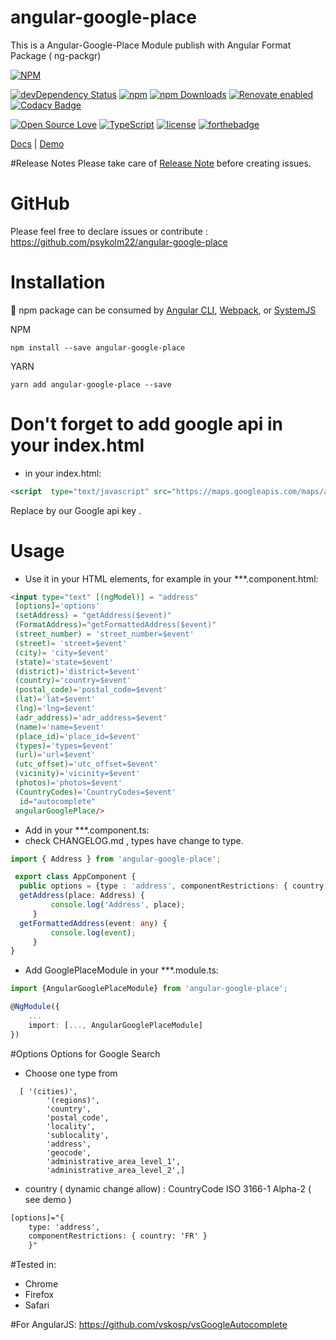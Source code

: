 # angular-google-place
This is a Angular-Google-Place Module publish with Angular Format Package ( ng-packgr)

[![NPM](https://nodei.co/npm/angular-google-place.png?downloads=true&downloadRank=true&stars=true)](https://nodei.co/npm/angular-google-place/)

[![devDependency Status](https://gemnasium.com/badges/github.com/psykolm22/angular-google-place.svg)](https://gemnasium.com/github.com/psykolm22/angular-google-place) 
[![npm](http://img.shields.io/npm/v/angular-google-place.svg?style=flat)](https://www.npmjs.org/package/angular-google-place) 
[![npm Downloads](https://img.shields.io/npm/dw/angular-google-place.svg?style=flat-square)](https://www.npmjs.com/package/ng-packagr)
[![Renovate enabled](https://img.shields.io/badge/renovate-enabled-brightgreen.svg?style=flat-square)](https://renovateapp.com/)
[![Codacy Badge](https://api.codacy.com/project/badge/Grade/bc6faa59e1904c2c95217666541ff3b3)](https://www.codacy.com/app/pierrenedelec/angular-google-place?utm_source=github.com&amp;utm_medium=referral&amp;utm_content=psykolm22/angular-google-place&amp;utm_campaign=Badge_Grade)

[![Open Source Love](https://badges.frapsoft.com/os/v2/open-source.svg?v=103)](https://github.com/ellerbrock/open-source-badges/)
[![TypeScript](https://badges.frapsoft.com/typescript/love/typescript.svg?v=101)](https://github.com/ellerbrock/typescript-badges/)
[![license](https://img.shields.io/github/license/psykolm22/angular-google-place.svg)]()
[![forthebadge](http://forthebadge.com/images/badges/built-by-developers.svg)](http://forthebadge.com)


[Docs](https://psykolm22.github.io/angular-google-place/docs/) | [Demo](https://psykolm22.github.io/angular-google-place/) 


#Release Notes
Please take care of [Release Note](https://github.com/psykolm22/angular-google-place/releases) before creating issues.  


# GitHub
Please feel free to declare issues or contribute  : https://github.com/psykolm22/angular-google-place

# Installation
:school_satchel: npm package can be consumed by [Angular CLI](https://github.com/angular/angular-cli), [Webpack](https://github.com/webpack/webpack), or [SystemJS](https://github.com/systemjs/systemjs)

NPM

    npm install --save angular-google-place

YARN

    yarn add angular-google-place --save

# Don't forget to add google api in your index.html
* in your index.html:
```html
<script  type="text/javascript" src="https://maps.googleapis.com/maps/api/js?libraries=places&key=GOOGLE_API_KEY"></script>
```
Replace by our Google api key .

# Usage
* Use it in your HTML elements, for example in your ***.component.html:
```html
<input type="text" [(ngModel)] = "address" 
 [options]='options' 
 (setAddress) = "getAddress($event)"
 (FormatAddress)="getFormattedAddress($event)"
 (street_number) = 'street_number=$event'
 (street)= 'street=$event'
 (city)= 'city=$event'
 (state)='state=$event'
 (district)='district=$event'
 (country)='country=$event'
 (postal_code)='postal_code=$event'
 (lat)='lat=$event' 
 (lng)='lng=$event' 
 (adr_address)='adr_address=$event' 
 (name)='name=$event' 
 (place_id)='place_id=$event' 
 (types)='types=$event' 
 (url)='url=$event'  
 (utc_offset)='utc_offset=$event' 
 (vicinity)='vicinity=$event' 
 (photos)='photos=$event' 
 (CountryCodes)='CountryCodes=$event'
  id="autocomplete"
 angularGooglePlace/> 
```
* Add in your ***.component.ts:
* check CHANGELOG.md  , types have change to type.
```typeScript
import { Address } from 'angular-google-place';

 export class AppComponent {
  public options = {type : 'address', componentRestrictions: { country: 'FR' }};
  getAddress(place: Address) {
         console.log('Address', place);
     }
  getFormattedAddress(event: any) {
         console.log(event);
     }   
}
```

* Add GooglePlaceModule in your ***.module.ts:
```typeScript
import {AngularGooglePlaceModule} from 'angular-google-place';

@NgModule({
    ...
    import: [..., AngularGooglePlaceModule]
})
```

#Options
Options for Google Search
* Choose one type from
```
  [ '(cities)',
        '(regions)',
        'country',
        'postal_code',
        'locality',
        'sublocality',
        'address',
        'geocode',
        'administrative_area_level_1',
        'administrative_area_level_2',] 
```  
* country ( dynamic change allow) : CountryCode ISO 3166-1 Alpha-2 ( see demo )
```html  
[options]="{
    type: 'address',
    componentRestrictions: { country: 'FR' }
    }"
```


#Tested in:
* Chrome
* Firefox
* Safari


#For AngularJS:
https://github.com/vskosp/vsGoogleAutocomplete



